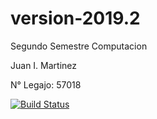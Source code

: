 # version-2019.2
Segundo Semestre Computacion

Juan I. Martinez

N° Legajo: 57018

[![Build Status](https://travis-ci.org/JuanIgMartinez/version-2019.2.svg?branch=master)](https://travis-ci.org/JuanIgMartinez/version-2019.2)
